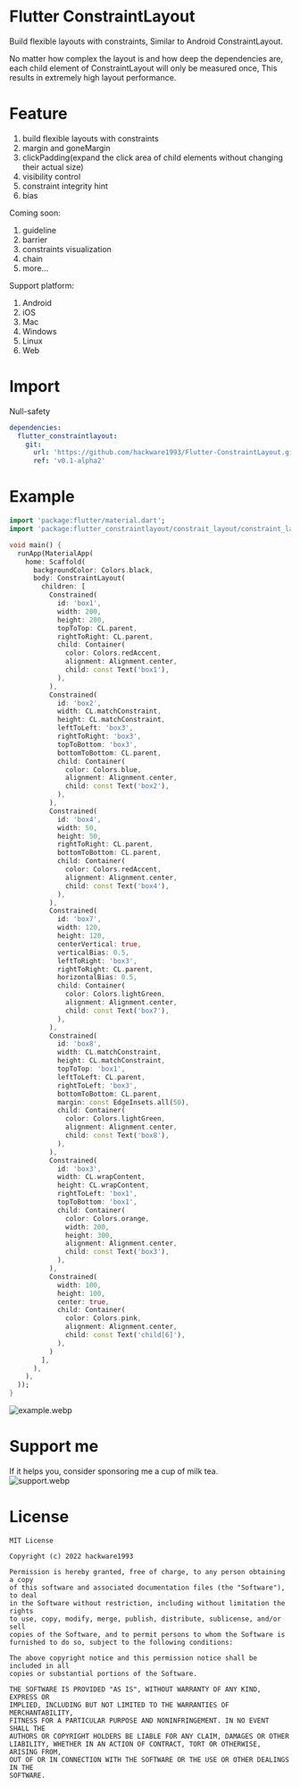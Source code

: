 # Flutter ConstraintLayout

Build flexible layouts with constraints, Similar to Android ConstraintLayout.

No matter how complex the layout is and how deep the dependencies are, each child element of
ConstraintLayout will only be measured once, This results in extremely high layout performance.

# Feature

1. build flexible layouts with constraints
2. margin and goneMargin
3. clickPadding(expand the click area of child elements without changing their actual size)
4. visibility control
5. constraint integrity hint
6. bias

Coming soon:

1. guideline
2. barrier
3. constraints visualization
4. chain
5. more...

Support platform:

1. Android
2. iOS
3. Mac
4. Windows
5. Linux
6. Web

# Import

Null-safety

```yaml
dependencies:
  flutter_constraintlayout:
    git:
      url: 'https://github.com/hackware1993/Flutter-ConstraintLayout.git'
      ref: 'v0.1-alpha2'
```

# Example

```dart
import 'package:flutter/material.dart';
import 'package:flutter_constraintlayout/constrait_layout/constraint_layout.dart';

void main() {
  runApp(MaterialApp(
    home: Scaffold(
      backgroundColor: Colors.black,
      body: ConstraintLayout(
        children: [
          Constrained(
            id: 'box1',
            width: 200,
            height: 200,
            topToTop: CL.parent,
            rightToRight: CL.parent,
            child: Container(
              color: Colors.redAccent,
              alignment: Alignment.center,
              child: const Text('box1'),
            ),
          ),
          Constrained(
            id: 'box2',
            width: CL.matchConstraint,
            height: CL.matchConstraint,
            leftToLeft: 'box3',
            rightToRight: 'box3',
            topToBottom: 'box3',
            bottomToBottom: CL.parent,
            child: Container(
              color: Colors.blue,
              alignment: Alignment.center,
              child: const Text('box2'),
            ),
          ),
          Constrained(
            id: 'box4',
            width: 50,
            height: 50,
            rightToRight: CL.parent,
            bottomToBottom: CL.parent,
            child: Container(
              color: Colors.redAccent,
              alignment: Alignment.center,
              child: const Text('box4'),
            ),
          ),
          Constrained(
            id: 'box7',
            width: 120,
            height: 120,
            centerVertical: true,
            verticalBias: 0.5,
            leftToRight: 'box3',
            rightToRight: CL.parent,
            horizontalBias: 0.5,
            child: Container(
              color: Colors.lightGreen,
              alignment: Alignment.center,
              child: const Text('box7'),
            ),
          ),
          Constrained(
            id: 'box8',
            width: CL.matchConstraint,
            height: CL.matchConstraint,
            topToTop: 'box1',
            leftToLeft: CL.parent,
            rightToLeft: 'box3',
            bottomToBottom: CL.parent,
            margin: const EdgeInsets.all(50),
            child: Container(
              color: Colors.lightGreen,
              alignment: Alignment.center,
              child: const Text('box8'),
            ),
          ),
          Constrained(
            id: 'box3',
            width: CL.wrapContent,
            height: CL.wrapContent,
            rightToLeft: 'box1',
            topToBottom: 'box1',
            child: Container(
              color: Colors.orange,
              width: 200,
              height: 300,
              alignment: Alignment.center,
              child: const Text('box3'),
            ),
          ),
          Constrained(
            width: 100,
            height: 100,
            center: true,
            child: Container(
              color: Colors.pink,
              alignment: Alignment.center,
              child: const Text('child[6]'),
            ),
          )
        ],
      ),
    ),
  ));
} 
```

![example.webp](https://github.com/hackware1993/flutter-constraintlayout/blob/master/effect.webp?raw=true)

# Support me

If it helps you, consider sponsoring me a cup of milk tea.
<br/>
![support.webp](https://github.com/hackware1993/flutter-constraintlayout/blob/master/support.webp?raw=true)

# License

```
MIT License

Copyright (c) 2022 hackware1993

Permission is hereby granted, free of charge, to any person obtaining a copy
of this software and associated documentation files (the "Software"), to deal
in the Software without restriction, including without limitation the rights
to use, copy, modify, merge, publish, distribute, sublicense, and/or sell
copies of the Software, and to permit persons to whom the Software is
furnished to do so, subject to the following conditions:

The above copyright notice and this permission notice shall be included in all
copies or substantial portions of the Software.

THE SOFTWARE IS PROVIDED "AS IS", WITHOUT WARRANTY OF ANY KIND, EXPRESS OR
IMPLIED, INCLUDING BUT NOT LIMITED TO THE WARRANTIES OF MERCHANTABILITY,
FITNESS FOR A PARTICULAR PURPOSE AND NONINFRINGEMENT. IN NO EVENT SHALL THE
AUTHORS OR COPYRIGHT HOLDERS BE LIABLE FOR ANY CLAIM, DAMAGES OR OTHER
LIABILITY, WHETHER IN AN ACTION OF CONTRACT, TORT OR OTHERWISE, ARISING FROM,
OUT OF OR IN CONNECTION WITH THE SOFTWARE OR THE USE OR OTHER DEALINGS IN THE
SOFTWARE.
```
